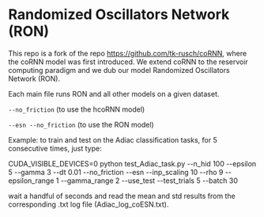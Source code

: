 # Randomized Oscillators Network (RON)

This repo is a fork of the repo https://github.com/tk-rusch/coRNN, where the coRNN model was first introduced. We extend coRNN to the reservoir computing paradigm and we dub our model Randomized Oscillators Network (RON).

Each main file runs RON and all other models on a given dataset. 

``--no_friction`` (to use the hcoRNN model)

``--esn --no_friction`` (to use the RON model)

Example: to train and test on the Adiac classification tasks, for 5 consecutive times, just type:

CUDA_VISIBLE_DEVICES=0 python test_Adiac_task.py --n_hid 100 --epsilon 5 --gamma 3 --dt 0.01 --no_friction --esn --inp_scaling 10 --rho 9 --epsilon_range 1 --gamma_range 2 --use_test --test_trials 5 --batch 30

wait a handful of seconds and read the mean and std results from the corresponding .txt log file (Adiac_log_coESN.txt).
